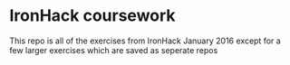 # IronHack coursework

This repo is all of the exercises from IronHack January 2016 except for a few larger exercises which are saved as seperate repos
